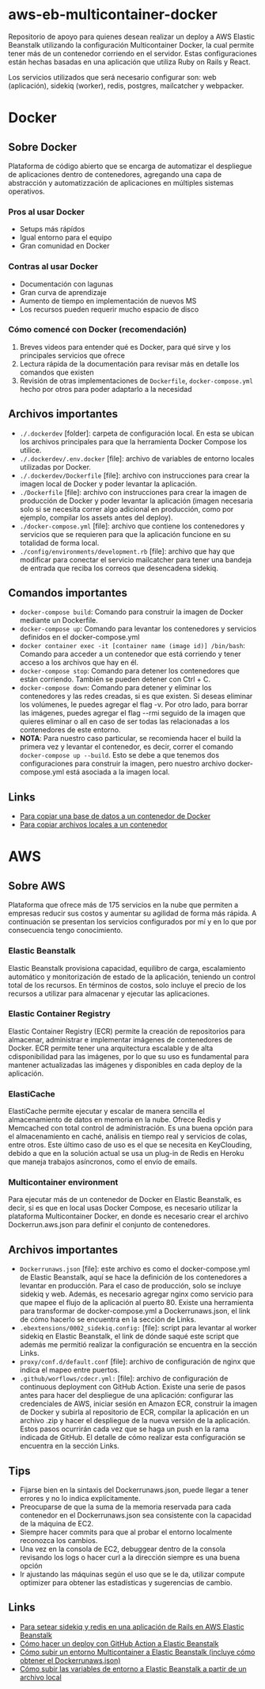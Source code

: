 # aws-eb-multicontainer-docker
Repositorio de apoyo para quienes desean realizar un deploy a AWS Elastic Beanstalk utilizando la configuración Multicontainer Docker, la cual permite tener más de un contenedor corriendo en el servidor. Estas configuraciones están hechas basadas en una aplicación que utiliza Ruby on Rails y React. 

Los servicios utilizados que será necesario configurar son: web (aplicación), sidekiq (worker), redis, postgres, mailcatcher y webpacker.

# Docker


## Sobre Docker

Plataforma de código abierto que se encarga de automatizar el despliegue de aplicaciones dentro de contenedores, agregando una capa de abstracción y automatizzación de aplicaciones en múltiples sistemas operativos.

### Pros al usar Docker

* Setups más rápídos
* Igual entorno para el equipo
* Gran comunidad en Docker

### Contras al usar Docker

* Documentación con lagunas
* Gran curva de aprendizaje
* Aumento de tiempo en implementación de nuevos MS
* Los recursos pueden requerir mucho espacio de disco

### Cómo comencé con Docker (recomendación)

1. Breves videos para entender qué es Docker, para qué sirve y los principales servicios que ofrece
2. Lectura rápida de la documentación para revisar más en detalle los comandos que existen
3. Revisión de otras implementaciones de `Dockerfile`, `docker-compose.yml` hecho por otros para poder adaptarlo a la necesidad

## Archivos importantes

* `./.dockerdev` [folder]: carpeta de configuración local. En esta se ubican los archivos principales para que la herramienta Docker Compose los utilice.
* `./.dockerdev/.env.docker` [file]: archivo de variables de entorno locales utilizadas por Docker.
* `./.dockerdev/Dockerfile` [file]: archivo con instrucciones para crear la imagen local de Docker y poder levantar la aplicación.
* `./Dockerfile` [file]: archivo con instrucciones para crear la imagen de producción de Docker y poder levantar la aplicación (imagen necesaria solo si se necesita correr algo adicional en producción, como por ejemplo, compilar los assets antes del deploy).
* `./docker-compose.yml` [file]: archivo que contiene los contenedores y servicios que se requieren para que la aplicación funcione en su totalidad de forma local.
* `./config/environments/development.rb` [file]: archivo que hay que modificar para conectar el servicio mailcatcher para tener una bandeja de entrada que reciba los correos que desencadena sidekiq.

## Comandos importantes

* `docker-compose build`: Comando para construir la imagen de Docker mediante un Dockerfile.
* `docker-compose up`: Comando para levantar los contenedores y servicios definidos en el docker-compose.yml
* `docker container exec -it [container name (image id)] /bin/bash`: Comando para acceder a un contenedor que está corriendo y tener acceso a los archivos que hay en él.
* `docker-compose stop`: Comando para detener los contenedores que  están corriendo. También se pueden detener con Ctrl + C.
* `docker-compose down`: Comando para detener y eliminar los contenedores y las redes creadas, si es que existen. Si deseas eliminar los volúmenes, le puedes agregar el flag -v. Por otro lado, para borrar las imágenes, puedes agregar el flag --rmi seguido de la imagen que quieres eliminar o all en caso de ser todas las relacionadas a los contenedores de este entorno.
* **NOTA**: Para nuestro caso particular, se recomienda hacer el build la primera vez y levantar el contenedor, es decir, correr el comando `docker-compose up --build`. Esto se debe a que tenemos dos configuraciones para construir la imagen, pero nuestro archivo docker-compose.yml está asociada a la imagen local.


## Links

* [Para copiar una base de datos a un contenedor de Docker](https://simkimsia.com/how-to-restore-database-dumps-for-postgres-in-docker-container/)
* [Para copiar archivos locales a un contenedor](https://stackoverflow.com/questions/22907231/how-to-copy-files-from-host-to-docker-container)


# AWS


## Sobre AWS

Plataforma que ofrece más de 175 servicios en la nube que permiten a empresas reducir sus costos y aumentar su agilidad de forma más rápida. A continuación se presentan los servicios configurados por mí y en lo que por consecuencia tengo conocimiento.

### Elastic Beanstalk

Elastic Beanstalk provisiona capacidad, equilibro de carga, escalamiento automático y monitorización de estado de la aplicación, teniendo un control total de los recursos. En términos de costos, solo incluye el precio de los recursos a utilizar para almacenar y ejecutar las aplicaciones.

### Elastic Container Registry

Elastic Container Registry (ECR) permite la creación de repositorios para almacenar, administrar e implementar imágenes de contenedores de Docker. ECR permite tener una arquitectura escalable y de alta cdisponibilidad para las imágenes, por lo que su uso es fundamental para mantener actualizadas las imágenes y disponibles en cada deploy de la aplicación.

### ElastiCache

ElastiCache permite ejecutar y escalar de manera sencilla el almacenamiento de datos en memoria en la nube. Ofrece Redis y Memcached con total control de administración. Es una buena opción para el almacenamiento en caché, análisis en tiempo real y servicios de colas, entre otros. Este último caso de uso es el que se necesita en KeyClouding, debido a que en la solución actual se usa un plug-in de Redis en Heroku que maneja trabajos asíncronos, como el envío de emails.

### Multicontainer environment

Para ejecutar más de un contenedor de Docker en Elastic Beanstalk, es decir, si es que en local usas Docker Compose, es necesario utilizar la plataforma Multicontainer Docker, en donde es necesario crear el archivo Dockerrun.aws.json para definir el conjunto de contenedores.


## Archivos importantes

* `Dockerrunaws.json` [file]: este archivo es como el docker-compose.yml de Elastic Beanstalk, aquí se hace la definición de los contenedores a levantar en producción. Para el caso de producción, solo se incluye sidekiq y web. Además, es necesario agregar nginx como servicio para que mapee el flujo de la aplicación al puerto 80. Existe una herramienta para transformar de docker-compose.yml a Dockerrunaws.json, el link de cómo hacerlo se encuentra en la sección de Links.
* `.ebextensions/0002_sidekiq.config:` [file]: script para levantar al worker sidekiq en Elastic Beanstalk, el link de dónde saqué este script que además me permitió realizar la configuración se encuentra en la sección Links.
* `proxy/conf.d/default.conf` [file]: archivo de configuración de nginx que indica el mapeo entre puertos.
* `.github/worflows/cdecr.yml:` [file]: archivo de configuración de continuous deployment con GitHub Action. Existe una serie de pasos antes para hacer del despliegue de una aplicación: configurar las credenciales de AWS, iniciar sesión en Amazon ECR, construir la imagen de Docker y subirla al repositorio de ECR, compilar la aplicación en un archivo .zip y hacer el despliegue de la nueva versión de la aplicación. Estos pasos ocurrirán cada vez que se haga un push en la rama indicada de GitHub. El detalle de cómo realizar esta configuración se encuentra en la sección Links.

## Tips

- Fijarse bien en la sintaxis del Dockerrunaws.json, puede llegar a tener errores y no lo indica explícitamente.
- Preocuparse de que la suma de la memoria reservada para cada contenedor en el Dockerrunaws.json sea consistente con la capacidad de la máquina de EC2.
- Siempre hacer commits para que al probar el entorno localmente reconozca los cambios.
- Una vez en la consola de EC2, debuggear dentro de la consola revisando los logs o hacer curl a la dirección siempre es una buena opción
- Ir ajustando las máquinas según el uso que se le da, utilizar compute optimizer para obtener las estadísticas y sugerencias de cambio.

## Links

* [Para setear sidekiq y redis en una aplicación de Rails en AWS Elastic Beanstalk](https://medium.com/hackernoon/how-to-setup-and-deploy-a-rails-5-app-on-aws-beanstalk-with-postgresql-redis-and-more-88a38355f1ea)
* [Cómo hacer un deploy con GitHub Action a Elastic Beanstalk](https://medium.com/javascript-in-plain-english/deploy-using-github-actions-on-aws-elastic-beanstalk-c23ecd35776d )
* [Cómo subir un entorno Multicontainer a Elastic Beanstalk (incluye cómo obtener el Dockerrunaws.json)](https://medium.com/analytics-vidhya/deploying-a-multi-container-web-application-aws-elastic-beanstalk-c5f95d266842)
* [Cómo subir las variables de entorno a Elastic Beanstalk a partir de un archivo local](https://stackoverflow.com/questions/39414973/upload-env-environment-variables-to-elastic-beanstalk)
